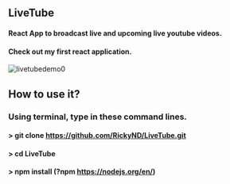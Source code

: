## LiveTube
#### React App to broadcast live and upcoming live youtube videos.

#### Check out my first react application. 

![livetubedemo0](https://user-images.githubusercontent.com/20259415/29201161-bc4d2964-7e10-11e7-83c4-6e0091e88d39.gif)


## How to use it?
### Using terminal, type in these command lines.
#### > git clone https://github.com/RickyND/LiveTube.git
#### > cd LiveTube
#### > npm install (?npm https://nodejs.org/en/)

